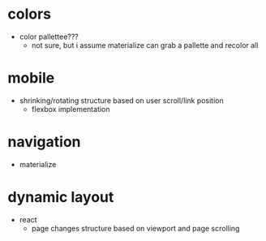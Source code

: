 # colors
* color pallettee???
    * not sure, but i assume materialize can grab a pallette and recolor all
# mobile
* shrinking/rotating structure based on user scroll/link position
    * flexbox implementation
# navigation
* materialize
# dynamic layout
* react
    * page changes structure based on viewport and page scrolling
